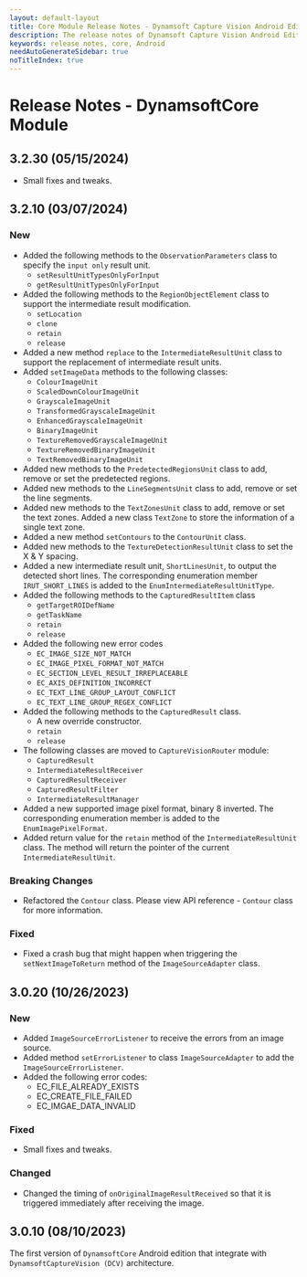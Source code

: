 ```yaml
---
layout: default-layout
title: Core Module Release Notes - Dynamsoft Capture Vision Android Edition
description: The release notes of Dynamsoft Capture Vision Android Edition.
keywords: release notes, core, Android
needAutoGenerateSidebar: true
noTitleIndex: true
---
```


# Release Notes - DynamsoftCore Module

## 3.2.30 (05/15/2024)

- Small fixes and tweaks.

## 3.2.10 (03/07/2024)

### New

- Added the following methods to the `ObservationParameters` class to specify the `input only` result unit.
  - `setResultUnitTypesOnlyForInput`
  - `getResultUnitTypesOnlyForInput`
- Added the following methods to the `RegionObjectElement` class to support the intermediate result modification.
  - `setLocation`
  - `clone`
  - `retain`
  - `release`
- Added a new method `replace` to the `IntermediateResultUnit` class to support the replacement of intermediate result units.
- Added `setImageData` methods to the following classes:
  - `ColourImageUnit`
  - `ScaledDownColourImageUnit`
  - `GrayscaleImageUnit`
  - `TransformedGrayscaleImageUnit`
  - `EnhancedGrayscaleImageUnit`
  - `BinaryImageUnit`
  - `TextureRemovedGrayscaleImageUnit`
  - `TextureRemovedBinaryImageUnit`
  - `TextRemovedBinaryImageUnit`
- Added new methods to the `PredetectedRegionsUnit` class to add, remove or set the predetected regions.
- Added new methods to the `LineSegmentsUnit` class to add, remove or set the line segments.
- Added new methods to the `TextZonesUnit` class to add, remove or set the text zones. Added a new class `TextZone` to store the information of a single text zone.
- Added a new method `setContours` to the `ContourUnit` class.
- Added new methods to the `TextureDetectionResultUnit` class to set the X & Y spacing.
- Added a new intermediate result unit, `ShortLinesUnit`, to output the detected short lines. The corresponding enumeration member `IRUT_SHORT_LINES` is added to the `EnumIntermediateResultUnitType`.
- Added the following methods to the `CapturedResultItem` class
  - `getTargetROIDefName`
  - `getTaskName`
  - `retain`
  - `release`
- Added the following new error codes
  - `EC_IMAGE_SIZE_NOT_MATCH`
  - `EC_IMAGE_PIXEL_FORMAT_NOT_MATCH`
  - `EC_SECTION_LEVEL_RESULT_IRREPLACEABLE`
  - `EC_AXIS_DEFINITION_INCORRECT`
  - `EC_TEXT_LINE_GROUP_LAYOUT_CONFLICT`
  - `EC_TEXT_LINE_GROUP_REGEX_CONFLICT`
- Added the following methods to the `CapturedResult` class.
  - A new override constructor.
  - `retain`
  - `release`
- The following classes are moved to `CaptureVisionRouter` module:
  - `CapturedResult`
  - `IntermediateResultReceiver`
  - `CapturedResultReceiver`
  - `CapturedResultFilter`
  - `IntermediateResultManager`
- Added a new supported image pixel format, binary 8 inverted. The corresponding enumeration member is added to the `EnumImagePixelFormat`.
- Added return value for the `retain` method of the `IntermediateResultUnit` class. The method will return the pointer of the current `IntermediateResultUnit`.

### Breaking Changes

- Refactored the `Contour` class. Please view API reference - `Contour` class for more information.

### Fixed

- Fixed a crash bug that might happen when triggering the `setNextImageToReturn` method of the `ImageSourceAdapter` class.

## 3.0.20 (10/26/2023)

### New

- Added `ImageSourceErrorListener` to receive the errors from an image source.
- Added method `setErrorListener` to class `ImageSourceAdapter` to add the `ImageSourceErrorListener`.
- Added the following error codes:
  - EC_FILE_ALREADY_EXISTS
  - EC_CREATE_FILE_FAILED
  - EC_IMGAE_DATA_INVALID

### Fixed

- Small fixes and tweaks.

### Changed

- Changed the timing of `onOriginalImageResultReceived` so that it is triggered immediately after receiving the image.

## 3.0.10 (08/10/2023)

The first version of `DynamsoftCore` Android edition that integrate with `DynamsoftCaptureVision (DCV)` architecture.
